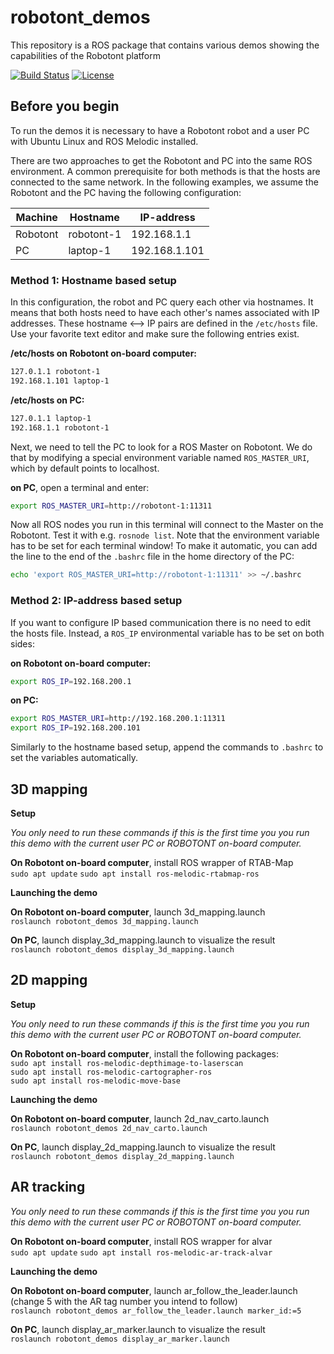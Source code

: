 # robotont\_demos
This repository is a ROS package that contains various demos showing the capabilities of the Robotont platform

[![Build Status](https://travis-ci.org/robotont/robotont_demos.svg?branch=melodic-devel)](https://travis-ci.org/robotont/robotont_demos)
[![License](https://img.shields.io/badge/License-Apache%202.0-blue.svg)](https://opensource.org/licenses/Apache-2.0)

## Before you begin
To run the demos it is necessary to have a Robotont robot and a user PC with Ubuntu Linux and ROS Melodic installed.

There are two approaches to get the Robotont and PC into the same ROS environment. A common prerequisite for both methods is that the hosts are connected to the same network. In the following examples, we assume the Robotont and the PC having the following configuration:

| Machine  | Hostname   | IP-address    |
|----------|------------|---------------|
| Robotont | robotont-1 | 192.168.1.1   |
| PC       | laptop-1   | 192.168.1.101 |

### Method 1: Hostname based setup

In this configuration, the robot and PC query each other via hostnames. It means that both hosts need to have each other's names associated with IP addresses. These hostname <--> IP pairs are defined in the `/etc/hosts` file. Use your favorite text editor and make sure the following entries exist.

**/etc/hosts on Robotont on-board computer:**
```bash
127.0.1.1 robotont-1
192.168.1.101 laptop-1
```

**/etc/hosts on PC:**
```bash
127.0.1.1 laptop-1
192.168.1.1 robotont-1
```

Next, we need to tell the PC to look for a ROS Master on Robotont. We do that by modifying a special environment variable named `ROS_MASTER_URI`, which by default points to localhost.

**on PC**, open a terminal and enter:
```bash
export ROS_MASTER_URI=http://robotont-1:11311
```
Now all ROS nodes you run in this terminal will connect to the Master on the Robotont. Test it with e.g. `rosnode list`.
Note that the environment variable has to be set for each terminal window! To make it automatic, you can add the line to the end of the `.bashrc` file in the home directory of the PC:

```bash
echo 'export ROS_MASTER_URI=http://robotont-1:11311' >> ~/.bashrc
```

### Method 2: IP-address based setup
If you want to configure IP based communication there is no need to edit the hosts file. Instead, a `ROS_IP` environmental variable has to be set on both sides:

**on Robotont on-board computer:**
```bash
export ROS_IP=192.168.200.1
```

**on PC:**
```bash
export ROS_MASTER_URI=http://192.168.200.1:11311
export ROS_IP=192.168.200.101
```

Similarly to the hostname based setup, append the commands to `.bashrc` to set the variables automatically.


## 3D mapping
**Setup**<br/>

*You only need to run these commands if this is the first time you you run this demo with the current user PC or ROBOTONT on-board computer.*

**On Robotont on-board computer**, install ROS wrapper of RTAB-Map<br/>
```sudo apt update```
```sudo apt install ros-melodic-rtabmap-ros```

**Launching the demo**<br/>

**On Robotont on-board computer**, launch 3d_mapping.launch<br/>
```roslaunch robotont_demos 3d_mapping.launch```

**On PC**, launch display_3d_mapping.launch to visualize the result<br/>
```roslaunch robotont_demos display_3d_mapping.launch```

## 2D mapping
**Setup**<br/>

*You only need to run these commands if this is the first time you you run this demo with the current user PC or ROBOTONT on-board computer.*

**On Robotont on-board computer**, install the following packages:<br/>
```sudo apt install ros-melodic-depthimage-to-laserscan```<br/>
```sudo apt install ros-melodic-cartographer-ros```<br/>
```sudo apt install ros-melodic-move-base```

**Launching the demo**<br/>

**On Robotont on-board computer**, launch 2d_nav_carto.launch<br/>
```roslaunch robotont_demos 2d_nav_carto.launch```

**On PC**, launch display_2d_mapping.launch to visualize the result<br/>
```roslaunch robotont_demos display_2d_mapping.launch```

## AR tracking

*You only need to run these commands if this is the first time you you run this demo with the current user PC or ROBOTONT on-board computer.*

**On Robotont on-board computer**, install ROS wrapper for alvar<br/>
```sudo apt update```
```sudo apt install ros-melodic-ar-track-alvar```

**Launching the demo**<br/>

**On Robotont on-board computer**, launch ar_follow_the_leader.launch (change 5 with the AR tag number you intend to follow)<br/>
```roslaunch robotont_demos ar_follow_the_leader.launch marker_id:=5```

**On PC**, launch display_ar_marker.launch to visualize the result<br/>
```roslaunch robotont_demos display_ar_marker.launch```
